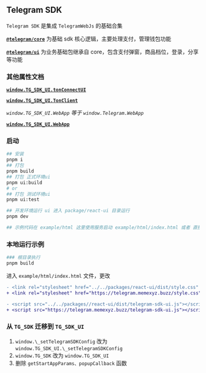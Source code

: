 ## Telegram SDK

`Telegram SDK` 是集成 `TelegramWebJs` 的基础合集

[**`@telegram/core`**](modules/_telegram_sdk_core.html) 为基础 sdk 核心逻辑，主要处理支付，管理钱包功能

[**`@telegram/ui`**](modules/_telegram_sdk_ui.html) 为业务基础包继承自 core，包含支付弹窗，商品档位，登录，分享等功能

### 其他属性文档

[**`window.TG_SDK_UI.tonConnectUI`**](https://ton-connect.github.io/sdk/modules/_tonconnect_ui.html#change-options-if-needed)

[**`window.TG_SDK_UI.TonClient`**](https://ton-community.github.io/ton/classes/TonClient4.html)

_`window.TG_SDK_UI.WebApp` 等于 `window.Telegram.WebApp`_

[**`window.TG_SDK_UI.WebApp`**](https://core.telegram.org/bots/webapps#initializing-mini-apps)

### 启动

```bash
## 安装
pnpm i
## 打包
pnpm build
## 打包 正式环境ui
pnpm ui:build
# or
## 打包 测试环境ui
pnpm ui:test

## 开发环境运行 ui 进入 package/react-ui 目录运行
pnpm dev

## 示例代码在 example/html 这里使用服务启动 example/html/index.html 或者 直接将 html 拖到浏览器

```

### 本地运行示例

```bash
### 根目录执行
pnpm build
```

进入 `example/html/index.html` 文件，更改

```diff
- <link rel="stylesheet" href="../../packages/react-ui/dist/style.css" /> // line 7
+ <link rel="stylesheet" href="https://telegram.memexyz.buzz/style.css" />

- <script src="../../packages//react-ui/dist/telegram-sdk-ui.js"></script> // line 44
+ <script src="https://telegram.memexyz.buzz/telegram-sdk-ui.js"></script>
```

### 从 `TG_SDK` 迁移到 `TG_SDK_UI`

1. `window.\_setTelegramSDKConfig` 改为 `window.TG_SDK_UI.\_setTelegramSDKConfig`
2. `window.TG_SDK` 改为 `window.TG_SDK_UI`
3. 删除 `getStartAppParams、popupCallback` 函数
